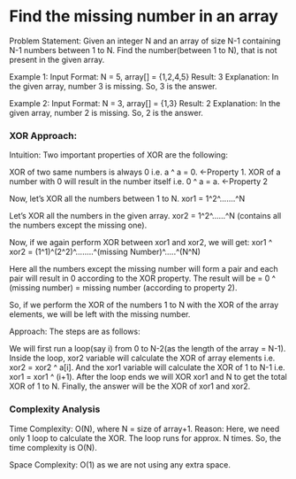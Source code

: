 # Find the missing number in an array

Problem Statement: Given an integer N and an array of size N-1 containing N-1 numbers between 1 to N. Find the number(between 1 to N), that is not present in the given array.


Example 1:
Input Format: N = 5, array[] = {1,2,4,5}
Result: 3
Explanation: In the given array, number 3 is missing. So, 3 is the answer.

Example 2:
Input Format: N = 3, array[] = {1,3}
Result: 2
Explanation: In the given array, number 2 is missing. So, 2 is the answer.


### XOR Approach:
Intuition:
Two important properties of XOR are the following:

XOR of two same numbers is always 0 i.e. a ^ a = 0. ←Property 1.
XOR of a number with 0 will result in the number itself i.e. 0 ^ a = a.  ←Property 2

Now, let’s XOR all the numbers between 1 to N.
xor1 = 1^2^.......^N

Let’s XOR all the numbers in the given array.
xor2 = 1^2^......^N (contains all the numbers except the missing one).

Now, if we again perform XOR between xor1 and xor2, we will get:
xor1 ^ xor2 = (1^1)^(2^2)^........^(missing Number)^.....^(N^N)

Here all the numbers except the missing number will form a pair and each pair will result in 0 according to the XOR property. The result will be = 0 ^ (missing number) = missing number (according to property 2).

So, if we perform the XOR of the numbers 1 to N with the XOR of the array elements, we will be left with the missing number.

Approach:
The steps are as follows:

We will first run a loop(say i) from 0 to N-2(as the length of the array = N-1).
Inside the loop, xor2 variable will calculate the XOR of array elements
i.e. xor2 = xor2 ^ a[i].
And the xor1 variable will calculate the XOR of 1 to N-1 i.e. xor1 = xor1 ^ (i+1).
After the loop ends we will XOR xor1 and N to get the total XOR of 1 to N.
Finally, the answer will be the XOR of xor1 and xor2.


### Complexity Analysis

Time Complexity: O(N), where N = size of array+1.
Reason: Here, we need only 1 loop to calculate the XOR. The loop runs for approx. N times. So, the time complexity is O(N).

Space Complexity: O(1) as we are not using any extra space.